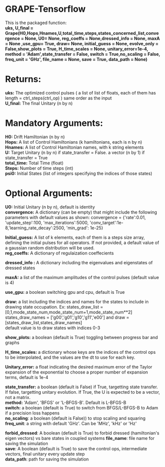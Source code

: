 # GRAPE-Tensorflow

 This is the packaged function:  
 **uks, U_final = Grape(H0,Hops,Hnames,U,total_time,steps,states_concerned_list,convergence = None, U0= None, reg_coeffs = None,dressed_info = None, maxA = None ,use_gpu= True, draw= None, initial_guess = None, evolve_only = False,show_plots = True, H_time_scales = None, unitary_error=1e-4, method = 'Adam',state_transfer = False, switch = True,no_scaling = False, freq_unit = 'GHz', file_name = None, save = True, data_path = None)**
 
# Returns:  
 **uks:** The optimized control pulses  ( a list of list of floats, each of them has length  = ctrl_steps(ctrl_op) ) same order as the input  
 **U_final:** The final Unitary (n by n)  
 
# Mandatory Arguments:  
 **H0:** Drift Hamiltonian (n by n)   
 **Hops:** A list of Control Hamiltonians  (k hamiltonians, each is n by n)  
 **Hnames:** A list of Control Hamiltonian names, with k string elements  
 **U:** Target Unitary (n by n)  if state_transfer = False. a vector (n by 1) if state_transfer = True  
 **total_time:** Total Time (float)  
 **Steps:** Number of time steps (int)  
 **psi0:** Initial States (list of integers specifying the indices of those states)  
 
# Optional Arguments:  
 **U0:** Initial Unitary (n by n), default is identity  
 **convergence:** A dictionary (can be empty) that might include the following parameters with default values as shown:
                convergence = {'rate':0.01, 'update_step':100, 'max_iterations':5000,
                'conv_target':1e-8,'learning_rate_decay':2500, 'min_grad': 1e-25}   
 
 **Initial_guess:** A list of k elements, each of them is a steps size array, defining the initial pulses for all operators. If not provided, a default value of a gaussian random distribution will be used.  
 **reg_coeffs:** A dictionary of regulaization coeffecients

 **dressed_info :** A dictionary including the eigenvalues and eigenstates of dressed states
 
 **maxA:** a list of the maximum amplitudes of the control pulses (default value is 4)  
   
 **use_gpu:** a boolean switching gpu and cpu, default is True  
   
 **draw:** a list including the indices and names for the states to include in drawing state occupation. Ex: states_draw_list = [0,1,mode_state_num,mode_state_num+1,mode_state_num**2]
 states_draw_names = ['g00','g01','g10','g11','e00'] and  draw = [states_draw_list,states_draw_names]  
 default value is to draw states with indices 0-3  
 
 **show_plots:** a boolean (default is True) toggling between progress bar and graphs  
 
 **H_time_scales:** a dictionary whose keys are the indices of the control ops to be interpolated, and the values are the dt to use for each key.    
 
 **Unitary_error:** a float indicating the desired maximum error of the Taylor expansion of the exponential to choose a proper number of expansion terms, default is 1e-4  
 
 **state_transfer:** a boolean (default is False) if True, targetting state transfer. If false, targetting unitary evolution. If True, the U is expected to be a vector, not a matrix.    
 **method:** 'Adam', 'BFGS'   or 'L-BFGS-B'. Default is L-BFGS-B  
 **switch:** a boolean (default is True) to switch from BFGS/L-BFGS-B to Adam if a precision loss happens  
 **no_scaling**:  a boolean (default is False)) to stop scaling and squaring  
 **freq_unit**: a string with default 'GHz'. Can be 'MHz', 'kHz' or 'Hz'  

 **forbid_dressed**: A boolean (default is True) to forbid dressed (hamiltonian's eigen vectors) vs bare states in coupled systems 
 **file_name**: file name for saving the simulation  
 **save**: A boolean (default is True) to save the control ops, intermediate vectors, final unitary every update step  
 **data_path**: path for saving the simulation  
 
 
 
